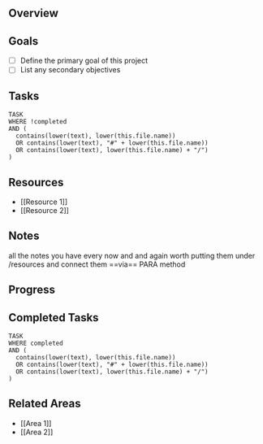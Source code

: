 
## Overview
<!-- Brief description of what this project is about -->

## Goals
- [ ] Define the primary goal of this project
- [ ] List any secondary objectives

## Tasks

```dataview
TASK
WHERE !completed 
AND (
  contains(lower(text), lower(this.file.name)) 
  OR contains(lower(text), "#" + lower(this.file.name)) 
  OR contains(lower(text), lower(this.file.name) + "/")
)
```

## Resources
<!-- Links to relevant files, references, or external resources -->
- [[Resource 1]]
- [[Resource 2]]

## Notes
<!-- Key insights, decisions, and important information -->

all the notes you have every now and and again worth putting them under /resources and connect them ==via== PARA method


## Progress
<!-- Milestones, achievements, and status updates -->

## Completed Tasks

```dataview
TASK
WHERE completed 
AND (
  contains(lower(text), lower(this.file.name)) 
  OR contains(lower(text), "#" + lower(this.file.name)) 
  OR contains(lower(text), lower(this.file.name) + "/")
)
```

## Related Areas
<!-- Areas of responsibility this project belongs to -->
- [[Area 1]]
- [[Area 2]]